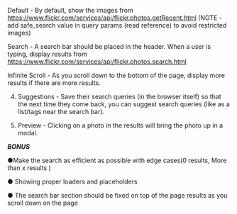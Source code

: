 Default - By default, show the images from
https://www.flickr.com/services/api/flickr.photos.getRecent.html
(NOTE - add safe_search value in query params (read reference) to avoid restricted images)



Search - A search bar should be placed in the header. When a user is typing, display results
from https://www.flickr.com/services/api/flickr.photos.search.html



Infinite Scroll - As you scroll down to the bottom of the page, display more results if there
are more results.



4. Suggestions - Save their search queries (in the browser itself) so that the next time they
come back, you can suggest search queries (like as a list/tags near the search bar).



5. Preview - Clicking on a photo in the results will bring the photo up in a modal.



***BONUS***

●Make the search as efficient as possible with edge cases(0 results, More than x results )


● Showing proper loaders and placeholders


● The search bar section should be fixed on top of the page results as you scroll down on the
page
